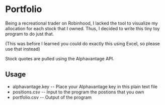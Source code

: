# Portfolio

Being a recreational trader on Robinhood, I lacked the tool to visualize 
my allocation for each stock that I owned. Thus, I decided to write this tiny toy 
program to do just that. 

(This was before I learned you could do exactly this using Excel, so please use that instead)

Stock quotes are pulled using the Alphavantage API.

## Usage

- alphavantage.key -- Place your Alphavantage key in this plain text file
- positions.csv -- Input to the program the postions that you own
- portfolio.csv -- Output of the program